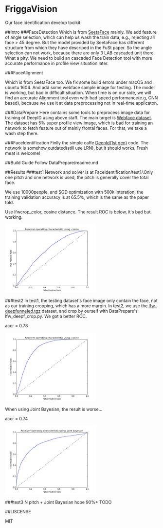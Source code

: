 # FriggaVision
Our face identification develop toolkit.

##Intro
###FaceDetection 
Which is from [SeetaFace](https://github.com/seetaface/SeetaFaceEngine) mainly. We add feature of angle selection, which can help us wash the train data, e.g., rejecting all face > 45 degree. But the model provided by SeetaFace has different structure from which they have descriped in the FuSt paper. So the angle selection can not work, because there are only 3 LAB cascaded unit there. What a pity. We need to build an cascaded Face Detection tool  with more accurate performance in profile view situation later.

###FaceAlignment

Which is from SeetaFace too. We fix some build errors under macOS and ubuntu 1604. And add some webface sample image for testing. The model is working, but bad in difficult situation. When time is on our side, we will find an accurate Alignment tool even with bad speed performance(e.g, CNN based), because we use it at data preprocessing not in real-time applicaton.

###DataPrepare
Here contains some tools  to preprocess image data for training of DeepID using above staff. The main target is [Webface dataset](http://www.cbsr.ia.ac.cn/english/CASIA-WebFace-Database.html). The dataset has 5% super profile view image, which is bad for training an network to fetch feature out of mainly frontal faces. For that, we take a wash step there.

###FaceIdentification
Finlly the simple caffe [DeepId(1st gen)](http://mmlab.ie.cuhk.edu.hk/pdf/YiSun_CVPR14.pdf) code. The network is somehow outdated(still use LRN), but it should works. Fresh meat is welcome!

##Build Guide
Follow DataPrepare/readme.md

##Results
###test1
Network and solver is at FaceIdentification/test1/.Only one pitch and one network is used, the pitch is generally cover the total face. 

We use 10000people, and SGD optimization with 500k interation, the training validation accuracy is at 65.5%, which is the same as the paper told.

Use lfwcrop_color, cosine distance. The result ROC is below, it's bad but working.

<img src="FaceIdentification/test1_roc_crop_lfw_cosine.png" width="300" />

###test2
In test1, the testing dataset's face image only contain the face, not as our training cropping, which has a more margin. In test2, we use the [lfw-deepfunneled.tgz](http://vis-www.cs.umass.edu/lfw/lfw-deepfunneled.tgz) dataset, and crop by ourself with DataPrepare's lfw_deepf_crop.py. We got a better ROC.

accr = 0.78

<img src="FaceIdentification/test2_roc_deepf_selfcrop_cosine.png" width="300" />

When using Joint Bayesian, the result is worse...

accr = 0.74

<img src="FaceIdentification/test2_jb_roc.png" width="300" />


###test3
N pitch + Joint Bayesian
hope 90%+
TODO

##LISCENSE

MIT
